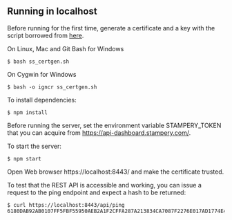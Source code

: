 ## Running in localhost

Before running for the first time, generate a certificate and a key with the script borrowed from [here](https://github.com/OfficeDev/Office-Add-in-Nodejs-ServerAuth/blob/7d125dd2862c629ee10baddffe981e84f0ed3b2d/ss_certgen.sh).

On Linux, Mac and Git Bash for Windows

```
$ bash ss_certgen.sh
```
On Cygwin for Windows

```
$ bash -o igncr ss_certgen.sh
```

To install dependencies:

```
$ npm install
```

Before running the server, set the environment variable STAMPERY_TOKEN that you can acquire from https://api-dashboard.stampery.com/.

To start the server:

```
$ npm start
```

Open Web browser https://localhost:8443/ and make the certificate trusted.

To test that the REST API is accessible and working, you can issue a request to the ping endpoint and expect a hash to be returned:

```
$ curl https://localhost:8443/api/ping
6180DAB92AB0107FF5FBF55950AEB2A1F2CFFA287A213834CA7087F2276E017AD1774E4BC99A1FEFCEADF3B5507030730BFA92EAEFAD49FC4C3683AE6E182614
```
